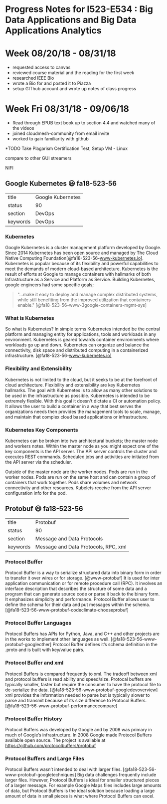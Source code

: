 # Progress Notes for I523-E534 : Big Data Applications and Big Data Applications Analytics
# Week 08/20/18 - 08/31/18
* requested access to canvas 
* reviewed course material and the reading for the first week
* researched IEEE Bio 
* wrote a Bio for  and posted it to Piazza
* setup GIThub account and wrote up notes of class progress

# Week Fri 08/31/18 - 09/06/18

* Read through EPUB text book up to section 4.4 and watched many of the videos
* joined cloudmesh-community from email invite
* worked to gain familiarity with github

*TODO 
Take Plagarism Certification Test, Setup VM - Linux


compare to other GUI streamers 

NIFI


## Google Kubernetes :smiley: fa18-523-56

|          |                       |
| -------- | --------------------- |
| title    | Google Kubernetes     | 
| status   | 90                    |
| section  | DevOps                |
| keywords | DevOps                |



### Kubernetes

Google Kubernetes is a cluster management platform developed by Google. Since 2014 Kubernetes has been open source and managed by The Cloud Native Computing Foundation[@fa18-523-56-www-kubernetes.io]. Kubernetes is popular because of its flexibility and powerful capabilities to meet the demands of modern cloud-based architecture. Kubernetes is the result of efforts at Google to manage containers with hallmarks of both Infrastructure as a Service and Platform as Service.  Building Kubernetes, google engineers had some specific goals; 

> "...make it easy to deploy and manage complex distributed systems, while still benefiting from the improved utilization that containers enable." [@fa18-523-56-www-3google-containers-mgmt-sys]

### What is Kubernetes

So what is Kubernetes? In simple terms Kubernetes intended be the central platform and managing entity for applications, tools and workloads in any environment. Kubernetes is geared towards container  environments where workloads go up and down. Kubernetes can organize and balance the connectivity, disk space and distributed computing in a containerized infrastructure.  [@fa18-523-56-www-kubernetes.io]

### Flexibility and Extensibility

Kubernetes is not limited to the cloud, but it seeks to be at the forefront of cloud architecture. Flexibility and extensibility are key Kubernetes hallmarks. The goal with Kubernetes is to allow as many other solutions to be used in the infrastructure as possible.  Kubernetes is intended to be extremely flexible. With this goal it doesn't dictate a CI or automation policy. It allows the user to build a container in a way that best serves the organizations needs then provides the management tools to scale, manage, and maintain that complex cloud based applications or infrastructure.  

### Kubernetes Key Components 

Kubernetes can be broken into two architectural buckets; the master node and workers notes. Within the master node as you might expect one of the key components is the API server. The API server controls the cluster and executes REST commands. Scheduled jobs and activities are initiated from the API server via the scheduler. 

Outside of the master node are the worker nodes. Pods are run in the worker nodes. Pods are run on the same host and can contain a group of containers that work together. Pods share volumes and network connectivity and other resources.  Kubelets receive from the API server configuration info for the pod.


## Protobuf :smiley: fa18-523-56


|          |                            |
| -------- | -------------------------- |
| title    | Protobuf                   | 
| status   | 90                         |
| section  | Message and Data Protocols |
| keywords | Message and Data Protocols, RPC, xml  |



### Protocol Buffer 

Protocol Buffer is a way to serialize structured data into binary form in order to transfer it over wires or for storage. [@www-protobuf] It is used for inter application communication or for remote procedure call (RPC). It involves an interface description that describes the structure of some data and a program that can generate source code or parse it back to the binary form. It emphasizes simplicity and performance. Protocol Buffer allows user to define the schema for their data and put messages within the schema. [@fa18-523-56-www-protobuf-codeclimate-chooseprobuf]

### Protocol Buffer Languages

Protocol Buffers has APIs for Python, Java, and C++ and other projects are in the works to implement other languages as well. [@fa18-523-56-www-protobuf-googleother] Protocol Buffer defines it’s schema definition in the .proto and is built with key/value pairs. 

### Protocol Buffer and xml

Protocol Buffers is compared frequently to xml. The tradeoff between xml and protocol buffers is read ability and speed/size. Protocal buffers are typically smaller, faster but require the consumer to have the protocol file to de-serialize the data. [@fa18-523-56-www-protobuf-googledevoverview] xml provides the information needed to parse but is typically slower to parse and transmit because of its size difference to Protocol Buffers. [@fa18-523-56-www-protobuf-performancecompare]

### Protocol Buffer History 

Protocol Buffers was developed by Google and by 2008 was primary in much of Google’s infrastructure. In 2008 Google made Protocol Buffers available open source. The project is available at https://github.com/protocolbuffers/protobuf

### Protocol Buffers and Large Files

Protocol Buffers wasn’t intended to deal with larger files. [@fa18-523-56-www-protobuf-googletechniques] Big data challenges frequently include larger files. However, Protocol Buffers is ideal for smaller structured pieces of a larger message. For example Google Maps files includes large amounts of data, but Protocol Buffers is the ideal solution because loading a large amount of data in small pieces is what where Protocol Buffers can excel.
